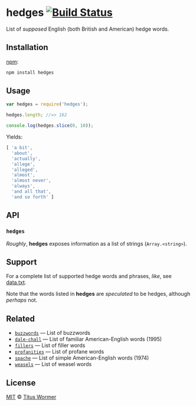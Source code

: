 # hedges [![Build Status][travis-badge]][travis]

List of _supposed_ English (both British and American) hedge words.

## Installation

[npm][]:

```bash
npm install hedges
```

## Usage

```js
var hedges = require('hedges');

hedges.length; //=> 162

console.log(hedges.slice(0, 10));
```

Yields:

```js
[ 'a bit',
  'about',
  'actually',
  'allege',
  'alleged',
  'almost',
  'almost never',
  'always',
  'and all that',
  'and so forth' ]
```

## API

### `hedges`

_Roughly_, **hedges** exposes information as a list of strings
(`Array.<string>`).

## Support

For a complete list of supported hedge words and phrases, _like_, see
[data.txt][data].

Note that the words listed in **hedges** are _speculated_ to be hedges,
although _perhaps_ not.

## Related

*   [`buzzwords`](https://github.com/wooorm/buzzwords)
    — List of buzzwords
*   [`dale-chall`](https://github.com/wooorm/dale-chall)
    — List of familiar American-English words (1995)
*   [`fillers`](https://github.com/wooorm/fillers)
    — List of filler words
*   [`profanities`](https://github.com/wooorm/profanities)
    — List of profane words
*   [`spache`](https://github.com/wooorm/spache)
    — List of simple American-English words (1974)
*   [`weasels`](https://github.com/wooorm/weasels)
    — List of weasel words

## License

[MIT][license] © [Titus Wormer][author]

<!-- Definitions -->

[travis-badge]: https://img.shields.io/travis/words/hedges.svg

[travis]: https://travis-ci.org/words/hedges

[npm]: https://docs.npmjs.com/cli/install

[license]: LICENSE

[author]: http://wooorm.com

[data]: data.txt
